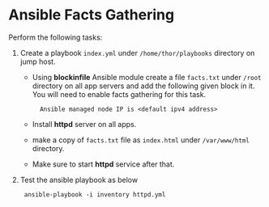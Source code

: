 # Ansible Facts Gathering

Perform the following tasks:

1. Create a playbook `index.yml` under `/home/thor/playbooks` directory on jump host.
    * Using **blockinfile** Ansible module create a file `facts.txt` under `/root` directory on all app servers and add the following given block in it. You will need to enable facts gathering for this task.

            Ansible managed node IP is <default ipv4 address>

    * Install **httpd** server on all apps.
    * make a copy of `facts.txt` file as `index.html` under `/var/www/html` directory. 
    * Make sure to start **httpd** service after that.

2. Test the ansible playbook as below

        ansible-playbook -i inventory httpd.yml

